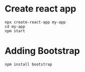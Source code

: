 # Create react app

```
npx create-react-app my-app
cd my-app
npm start
```

# Adding Bootstrap

```
npm install bootstrap
```
